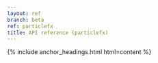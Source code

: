 ```yaml
---
layout: ref
branch: beta
ref: particlefx
title: API reference (particlefx)
---
```

{% include anchor_headings.html html=content %}